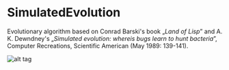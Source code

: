 # SimulatedEvolution
Evolutionary algorithm based on Conrad Barski's book „_Land of Lisp_” and A. K. Dewndney's „_Simulated evolution: whereis bugs learn to hunt bacteria_”, Computer Recreations, Scientific American (May 1989: 139-141).

![alt tag](https://github.com/rszczers/SimulatedEvolution/blob/master/evolution.png)
